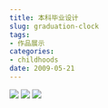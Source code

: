 ```yaml
---
title: 本科毕业设计
slug: graduation-clock
tags:
- 作品展示
categories:
- childhoods
date: 2009-05-21
---
```



![](1.jpg)
![](2.jpg)
![](3.jpg)
